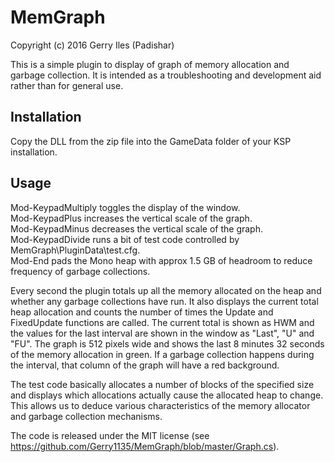 # MemGraph
Copyright (c) 2016 Gerry Iles (Padishar)

This is a simple plugin to display of graph of memory allocation and garbage collection.  It is intended as a troubleshooting 
and development aid rather than for general use.

## Installation
Copy the DLL from the zip file into the GameData folder of your KSP installation.

## Usage
Mod-KeypadMultiply toggles the display of the window.  
Mod-KeypadPlus increases the vertical scale of the graph.  
Mod-KeypadMinus decreases the vertical scale of the graph.  
Mod-KeypadDivide runs a bit of test code controlled by MemGraph\PluginData\test.cfg.  
Mod-End pads the Mono heap with approx 1.5 GB of headroom to reduce frequency of garbage collections.

Every second the plugin totals up all the memory allocated on the heap and whether any garbage collections have run.  It also 
displays the current total heap allocation and counts the number of times the Update and FixedUpdate functions are called. 
The current total is shown as HWM and the values for the last interval are shown in the window as "Last", "U" and "FU".  The 
graph is 512 pixels wide and shows the last 8 minutes 32 seconds of the memory allocation in green.  If a garbage collection 
happens during the interval, that column of the graph will have a red background.

The test code basically allocates a number of blocks of the specified size and displays which allocations actually cause the 
allocated heap to change.  This allows us to deduce various characteristics of the memory allocator and garbage collection 
mechanisms.

The code is released under the MIT license (see https://github.com/Gerry1135/MemGraph/blob/master/Graph.cs).
